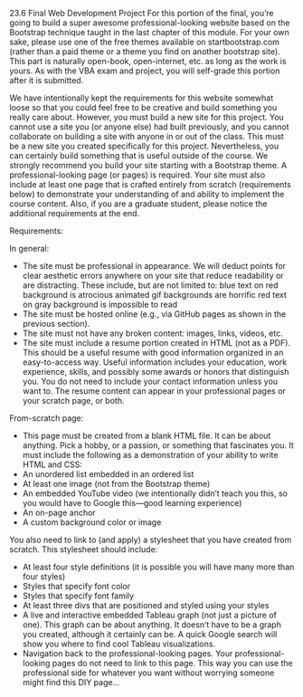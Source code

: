 23.6 Final Web Development Project
For this portion of the final, you’re going to build a super awesome professional-looking website based on the Bootstrap technique taught in the last chapter of this module. For your own sake, please use one of the free themes available on startbootstrap.com (rather than a paid theme or a theme you find on another bootstrap site). This part is naturally open-book, open-internet, etc. as long as the work is yours. As with the VBA exam and project, you will self-grade this portion after it is submitted.

We have intentionally kept the requirements for this website somewhat loose so that you could feel free to be creative and build something you really care about. However, you must build a new site for this project. You cannot use a site you (or anyone else) had built previously, and you cannot collaborate on building a site with anyone in or out of the class. This must be a new site you created specifically for this project. Nevertheless, you can certainly build something that is useful outside of the course. We strongly recommend you build your site starting with a Bootstrap theme. A professional-looking page (or pages) is required. Your site must also include at least one page that is crafted entirely from scratch (requirements below) to demonstrate your understanding of and ability to implement the course content. Also, if you are a graduate student, please notice the additional requirements at the end. 

Requirements:

In general:
- The site must be professional in appearance. We will deduct points for clear aesthetic errors anywhere on your site that reduce readability or are distracting. These include, but are not limited to:
    blue text on red background is atrocious
    animated gif backgrounds are horrific
    red text on gray background is impossible to read
- The site must be hosted online (e.g., via GitHub pages as shown in the previous section).
- The site must not have any broken content: images, links, videos, etc.
- The site must include a resume portion created in HTML (not as a PDF). This should be a useful resume with good information organized in an easy-to-access way. Useful information includes your education, work experience, skills, and possibly some awards or honors that distinguish you. You do not need to include your contact information unless you want to. The resume content can appear in your professional pages or your scratch page, or both.

From-scratch page:
- This page must be created from a blank HTML file.
    It can be about anything. Pick a hobby, or a passion, or something that fascinates you.
It must include the following as a demonstration of your ability to write HTML and CSS:
- An unordered list embedded in an ordered list
- At least one image (not from the Bootstrap theme)
- An embedded YouTube video (we intentionally didn’t teach you this, so you would have to Google this—good learning experience)
- An on-page anchor
- A custom background color or image

You also need to link to (and apply) a stylesheet that you have created from scratch. This stylesheet should include:
- At least four style definitions (it is possible you will have many more than four styles)
- Styles that specify font color
- Styles that specify font family
- At least three divs that are positioned and styled using your styles
- A live and interactive embedded Tableau graph (not just a picture of one).
    This graph can be about anything. It doesn’t have to be a graph you created, although it certainly can be.
    A quick Google search will show you where to find cool Tableau visualizations.
- Navigation back to the professional-looking pages.
Your professional-looking pages do not need to link to this page. This way you can use the professional side for whatever you want without worrying someone might find this DIY page…